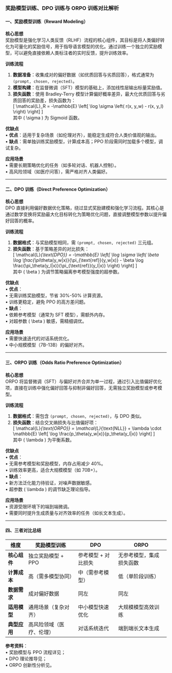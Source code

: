 ### 奖励模型训练、DPO 训练与 ORPO 训练对比解析

#### 一、奖励模型训练（Reward Modeling）
**核心思想**  
奖励模型是强化学习人类反馈（RLHF）流程的核心组件，其目标是将人类偏好转化为可量化的奖励信号，用于指导语言模型的优化。通过训练一个独立的奖励模型，可以避免直接依赖人类标注者的实时反馈，提升训练效率。

**训练流程**  
1. **数据准备**：收集成对的偏好数据（如优质回答与劣质回答），格式通常为 `(prompt, chosen, rejected)`。  
2. **模型构建**：在监督微调（SFT）模型的基础上，添加线性层输出标量奖励值。  
3. **损失函数**：使用 Bradley-Terry 模型计算偏好概率差异，最大化优质回答与劣质回答的奖励差，损失函数为：  
   \[
   \mathcal{L}_R = -\mathbb{E} \left[ \log \sigma \left( r(x, y_w) - r(x, y_l) \right) \right]
   \]  
   其中 \( \sigma \) 为 Sigmoid 函数。  

**优缺点**  
• **优点**：适用于复杂场景（如伦理对齐），能稳定生成符合人类价值观的输出。  
• **缺点**：需单独训练奖励模型，计算成本高；PPO 阶段需同时加载多个模型，调试复杂。  

**应用场景**  
• 需要长期策略优化的任务（如多轮对话、机器人控制）。  
• 高风险领域（如医疗问答），需严格对齐人类偏好。

---

#### 二、DPO 训练（Direct Preference Optimization）
**核心思想**  
DPO 直接利用偏好数据优化策略，绕过显式奖励建模和强化学习流程。其核心是通过数学变换将奖励最大化目标转化为策略优化问题，直接调整模型参数以提升偏好回答的概率。

**训练流程**  
1. **数据格式**：与奖励模型相同，需 `(prompt, chosen, rejected)` 三元组。  
2. **损失函数**：基于策略差异的对比损失：  
   \[
   \mathcal{L}_{\text{DPO}} = -\mathbb{E} \left[ \log \sigma \left( \beta \log \frac{\pi_\theta(y_w|x)}{\pi_{\text{ref}}(y_w|x)} - \beta \log \frac{\pi_\theta(y_l|x)}{\pi_{\text{ref}}(y_l|x)} \right) \right]
   \]  
   其中 \( \beta \) 为调节策略偏离参考模型强度的超参数。  

**优缺点**  
• **优点**：  
  • 无需训练奖励模型，节省 30%-50% 计算资源。  
  • 训练更稳定，避免 PPO 的高方差问题。  
• **缺点**：  
  • 依赖参考模型（通常为 SFT 模型），需额外内存。  
  • 对超参数 \( \beta \) 敏感，需精细调优。  

**应用场景**  
• 需要快速迭代的对话系统优化。  
• 中小规模模型（7B-13B）的偏好对齐。

---

#### 三、ORPO 训练（Odds Ratio Preference Optimization）
**核心思想**  
ORPO 将监督微调（SFT）与偏好对齐合并为单一过程，通过引入比值偏好优化项，直接在训练中强化偏好回答与抑制非偏好回答，无需独立奖励模型或参考模型。

**训练流程**  
1. **数据格式**：需包含 `(prompt, chosen, rejected)`，与 DPO 类似。  
2. **损失函数**：结合交叉熵损失与比值偏好项：  
   \[
   \mathcal{L}_{\text{ORPO}} = \mathcal{L}_{\text{NLL}} + \lambda \cdot \mathbb{E} \left[ \log \frac{p_\theta(y_w|x)}{p_\theta(y_l|x)} \right]
   \]  
   其中 \( \lambda \) 为平衡系数。  

**优缺点**  
• **优点**：  
  • 无需参考模型和奖励模型，内存占用减少 40%。  
  • 训练效率更高，适合大规模模型（如 70B+）。  
• **缺点**：  
  • 新方法泛化能力待验证，对噪声数据敏感。  
  • 超参数 \( \lambda \) 的调节缺乏理论指导。  

**应用场景**  
• 资源受限环境下的端到端微调。  
• 需要同时提升生成质量与对齐效率的任务（如长文本生成）。

---

#### 四、三者对比总结
| **维度**     | **奖励模型训练**         | **DPO**             | **ORPO**                 |
| ------------ | ------------------------ | ------------------- | ------------------------ |
| **核心组件** | 独立奖励模型 + PPO       | 参考模型 + 对比损失 | 无参考模型，集成损失函数 |
| **计算成本** | 高（需多模型协同）       | 中（需参考模型）    | 低（单阶段训练）         |
| **数据需求** | 成对偏好数据             | 同左                | 同左                     |
| **适用模型** | 通用场景（复杂对齐）     | 中小模型快速优化    | 大规模模型高效训练       |
| **典型应用** | 高风险领域（医疗、伦理） | 对话系统迭代        | 端到端长文本生成         |

**参考资料**：  
• 奖励模型与 PPO 流程详见；  
• DPO 理论推导见；  
• ORPO 创新性分析见。